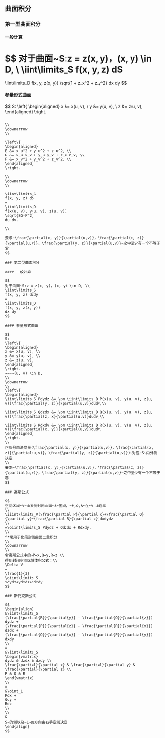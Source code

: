 ## 曲面积分



### 第一型曲面积分

#### 一般计算

$$
对于曲面~S:z = z(x, y)，(x, y) \in D, \\
\iint\limits_S
f(x, y, z) dS
=
\iint\limits_D
f(x, y, z(x, y))
\sqrt{1 + z_x^2 + z_y^2}
dx dy
$$

#### 参量形式曲面

$$
S:
\left\{
\begin{aligned}
x &= x(u, v), \\
y &= y(u, v), \\
z &= z(u, v),
\end{aligned}
\right.
~~~~(u, v) \in D,

\\
\downarrow
\\

\left\{
\begin{aligned}
E &= x_u^2 + y_u^2 + z_u^2, \\
G &= x_u x_v + y_u y_v + z_u z_v, \\
F &= x_v^2 + y_v^2 + z_v^2, \\
\end{aligned}
\right.

\\
\downarrow
\\

\iint\limits_S
f(x, y, z) dS
=
\iint\limits_D
f(x(u, v), y(u, v), z(u, v))
\sqrt{EG-F^2}
du dv.

\\

要求~\frac{\partial(x, y)}{\partial(u,v)}，\frac{\partial(x, z)}{\partial(u,v)}，\frac{\partial(y, z)}{\partial(u,v)}~之中至少有一个不等于零
$$

### 第二型曲面积分

#### 一般计算

$$
对于曲面~S:z = z(x, y)，(x, y) \in D, \\
\iint\limits_S
f(x, y, z) dxdy
=
\iint\limits_D
f(x, y, z(x, y))
dx dy
$$

#### 参量形式曲面

$$
S:
\left\{
\begin{aligned}
x &= x(u, v), \\
y &= y(u, v), \\
z &= z(u, v),
\end{aligned}
\right.
~~~~(u, v) \in D,
\\
\downarrow
\\
\left\{
\begin{aligned}
\iint\limits_S Pdydz &= \pm \iint\limits_D P(x(u, v), y(u, v), z(u, v))\frac{\partial(y, z)}{\partial(u,v)}dudv,\\

\iint\limits_S Qdzdx &= \pm \iint\limits_D Q(x(u, v), y(u, v), z(u, v))\frac{\partial(z, x}{\partial(u,v)}dudv,\\

\iint\limits_S Rdxdy &= \pm \iint\limits_D R(x(u, v), y(u, v), z(u, v))\frac{\partial(x, y)}{\partial(u,v)}dudv.
\end{aligned}
\right.
\\
正负号由法向量(\frac{\partial(x, y)}{\partial(u,v)}，\frac{\partial(x, z)}{\partial(u,v)}，\frac{\partial(y, z)}{\partial(u,v)})~对应~S~内外侧决定
\\
要求~\frac{\partial(x, y)}{\partial(u,v)}，\frac{\partial(x, z)}{\partial(u,v)}，\frac{\partial(y, z)}{\partial(u,v)}~之中至少有一个不等于零
$$

### 高斯公式

$$
空间区域~V~由双侧封闭曲面~S~围成，~P,Q,R~在~V 上连续
\\
\iiint\limits_V(\frac{\partial P}{\partial x}+\frac{\partial Q}{\partial y}+\frac{\partial R}{\partial z})dxdydz
\\
=\oiint\limits_S Pdydz + Qdzdx + Rdxdy.
\\
^*常用于化简封闭曲面二重积分
\\
\downarrow
\\
令高斯公式中的~P=x,Q=y,R=z \\
得到封闭空间区域体积公式：\\
\Delta V
=
\frac{1}{3}
\oiint\limits_S
xdydz+ydxdz+zdxdy
$$

### 斯托克斯公式

$$
\begin{align}
&\iint\limits_S
(\frac{\partial{R}}{\partial{y}} - \frac{\partial{Q}}{\partial{z}}) dydz +
(\frac{\partial{P}}{\partial{z}} - \frac{\partial{R}}{\partial{x}}) dzdx +
(\frac{\partial{Q}}{\partial{x}} - \frac{\partial{P}}{\partial{y}}) dxdy
\\
=
&\iint\limits_S
\begin{vmatrix}
dydz & dzdx & dxdy \\
\frac{\partial}{\partial x} & \frac{\partial}{\partial y} & \frac{\partial}{\partial z} \\
P & Q & R
\end{vmatrix}
\\
=
&\oint_L
Pdx +
Qdy +
Rdz
\\
\\
&
S~的侧以及~L~的方向由右手定则决定
\end{align}
$$

